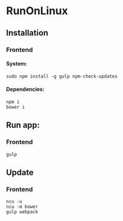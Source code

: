 # RunOnLinux
## Installation

### Frontend
#### System:
```
sudo npm install -g gulp npm-check-updates
```
#### Dependencies:
```
npm i
bower i
```
## Run app:
### Frontend
```
gulp
```
## Update

### Frontend
```
ncu -u
ncu -m bower
gulp webpack
```

